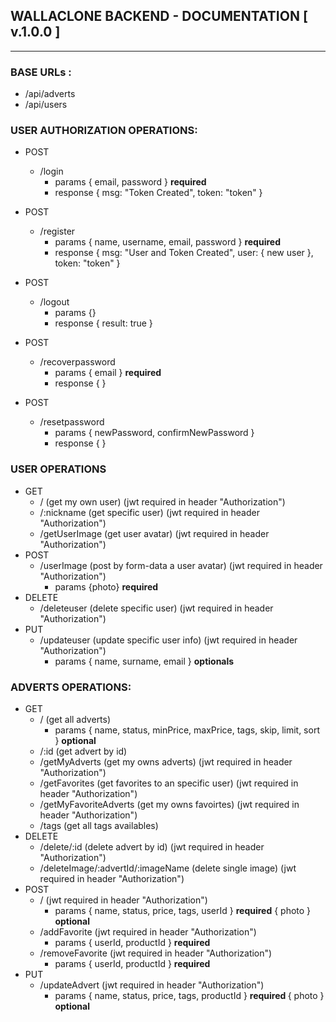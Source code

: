 ## WALLACLONE BACKEND - DOCUMENTATION  [ v.1.0.0 ] 
-----------------------

### BASE URLs :
  - /api/adverts
  - /api/users

### USER AUTHORIZATION OPERATIONS:
- POST<br>
    - /login
        - params { email, password } <b>required</b>
        - response { msg: "Token Created", token: "token" }
- POST<br>
    - /register
        - params { name, username, email, password } <b>required</b>
        - response { msg: "User and Token Created", user: { new user }, token: "token" }
- POST<br>
    - /logout
        - params {}
        - response { result: true }

- POST<br>
    - /recoverpassword
        - params { email } <b>required</b>
        - response { }

- POST<br>
    - /resetpassword
        - params { newPassword, confirmNewPassword }
        - response {  }

### USER OPERATIONS 
- GET <br>
    - / (get my own user) (jwt required in header "Authorization")
    - /:nickname (get specific user) (jwt required in header "Authorization")
    - /getUserImage (get user avatar) (jwt required in header "Authorization")
- POST <br>
    - /userImage (post by form-data a user avatar) (jwt required in header "Authorization")
        - params {photo} <b>required</b>
- DELETE <br>
    - /deleteuser (delete specific user) (jwt required in header "Authorization")
- PUT <br>
    - /updateuser (update specific user info) (jwt required in header "Authorization")
        - params { name, surname, email } <b>optionals</b>

### ADVERTS OPERATIONS:
- GET<br>
    - / (get all adverts)
        - params { name, status, minPrice, maxPrice, tags, skip, limit, sort } <b>optional</b>
    - /:id (get advert by id)
    - /getMyAdverts (get my owns adverts) (jwt required in header "Authorization")
    - /getFavorites (get favorites to an specific user) (jwt required in header "Authorization")
    - /getMyFavoriteAdverts (get my owns favoirtes) (jwt required in header "Authorization")
    - /tags (get all tags availables) 
- DELETE<br>
    - /delete/:id (delete advert by id) (jwt required in header "Authorization")
    - /deleteImage/:advertId/:imageName (delete single image) (jwt required in header "Authorization")
- POST<br>
    - / (jwt required in header "Authorization")
        - params { name, status, price, tags, userId } <b>required</b> { photo } <b>optional</b>
    - /addFavorite (jwt required in header "Authorization")
        -  params { userId, productId } <b>required</b>
    - /removeFavorite (jwt required in header "Authorization")
        -  params { userId, productId } <b>required</b>
- PUT<br>
    - /updateAdvert (jwt required in header "Authorization")
        -  params { name, status, price, tags, productId } <b> required </b> { photo } <b>optional</b>
